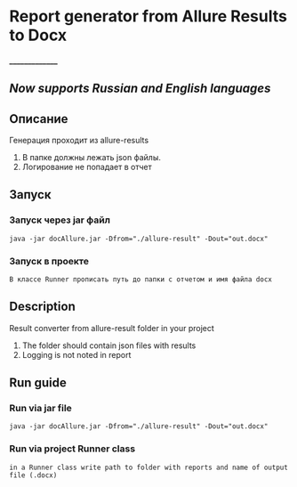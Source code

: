 # Report generator from Allure Results to Docx

#### _____________

## ***Now supports Russian and English languages***

## Описание

Генерация проходит из allure-results

1. В папке должны лежать json файлы.
2. Логирование не попадает в отчет

## Запуск

### Запуск через jar файл

```
java -jar docAllure.jar -Dfrom="./allure-result" -Dout="out.docx"
```

### Запуск в проекте

```
В классе Runner прописать путь до папки с отчетом и имя файла docx
```

## Description

Result converter from allure-result folder in your project

1. The folder should contain json files with results
2. Logging is not noted in report

## Run guide

### Run via jar file

```
java -jar docAllure.jar -Dfrom="./allure-result" -Dout="out.docx"
```

### Run via project Runner class

```
in a Runner class write path to folder with reports and name of output file (.docx) 
```
